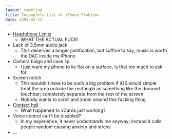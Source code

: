 ```yaml
---
layout: rambling
title: Incomplete List of iPhone Problems
date: 2202-02-23
---
```


- [Headphone Limits](https://discussions.apple.com/thread/252113205)
    - WHAT THE ACTUAL FUCK!
- Lack of 3.5mm audio jack
    - This deserves a longer justification, but suffice to say, music is worth
      the DAC inside my iPhone
- Camera bulge and case lip
    - I just want my phone to lie flat on a surface, is that too much to ask
      for
- Screen notch
    - This wouldn't have to be such a big problem if iOS would simple treat the
      area outside the rectangle as something like the doomed touchbar;
      completely separate from the rest of the screen
    - Nobody wants to scroll and zoom around this fucking thing
- [Contact hell](/ramblings/2021-01-14-ios-contact-hell)
    - What happened to vCards just working?
- Voice control can't be disabled?
    - In my experience, it never understands me anyway; instead it calls people
      random causing anxiety and stress
- ...


